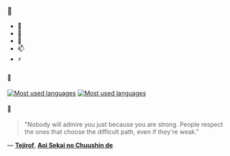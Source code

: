 ### 👋

- 🔭
- 🌱
- 💬
- 📫
- ⚡

#### 🧏

[![Most used languages](https://github-readme-stats-aynah.vercel.app/api/top-langs/?username=aynh&theme=solarized-dark&langs_count=6&layout=compact&hide_title=true)](https://github.com/anuraghazra/github-readme-stats#gh-dark-mode-only)
[![Most used languages](https://github-readme-stats-aynah.vercel.app/api/top-langs/?username=aynh&theme=solarized-light&langs_count=6&layout=compact&hide_title=true)](https://github.com/anuraghazra/github-readme-stats#gh-light-mode-only)

#### 💬

> "Nobody will admire you just because you are strong. People respect the ones that choose the difficult path, even if they're weak."

&mdash; [**Tejirof**](https://myanimelist.net/character.php?q=Tejirof&cat=character), [**Aoi Sekai no Chuushin de**](https://myanimelist.net/search/all?q=Aoi%20Sekai%20no%20Chuushin%20de&cat=all)
